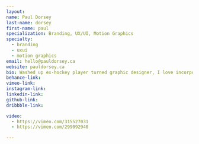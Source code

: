 ```yaml
---
layout:
name: Paul Dorsey
last-name: dorsey
first-name: paul
specialization: Branding, UX/UI, Motion Graphics
specialty:
  - branding
  - uxui
  - motion graphics
email: hello@pauldorsey.ca
website: pauldorsey.ca
bio: Washed up ex-hockey player turned graphic designer, I love incorporating my love for sports into designs whenever I can. Im looking to pursue a career in UI/UX design, branding & Motion. Make sure to check out my portfolio!
behance-link:
vimeo-link:
instagram-link:
linkedin-link:
github-link:
dribbble-link:

video:
  - https://vimeo.com/315527031
  - https://vimeo.com/299092940

---
```

